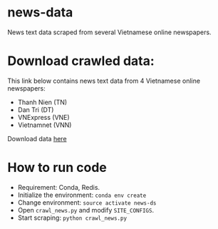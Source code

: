 # news-data
News text data scraped from several Vietnamese online newspapers. 

# Download crawled data:
This link below contains news text data from 4 Vietnamese online newspapers:
- Thanh Nien (TN)
- Dan Tri (DT)
- VNExpress (VNE)
- Vietnamnet (VNN)

Download data [here](https://drive.google.com/open?id=1H5LZ2Qme_eh19C6Iu1xPNYExMYc5U1oE)

# How to run code

- Requirement: Conda, Redis.
- Initialize the environment: `conda env create`
- Change environment: `source activate news-ds`
- Open `crawl_news.py` and modify `SITE_CONFIGS`.
- Start scraping: `python crawl_news.py`
